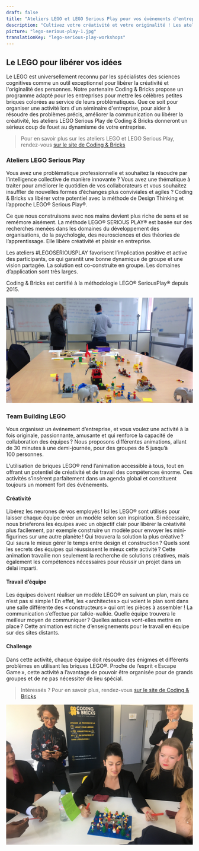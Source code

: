 ```yaml
---
draft: false
title: "Ateliers LEGO et LEGO Serious Play pour vos événements d'entreprise"
description: "Cultivez votre créativité et votre originalité ! Les ateliers LEGO et LEGO Serious Play de notre partenaire Coding & Bricks vont libérer vos idées."
picture: "lego-serious-play-1.jpg"
translationKey: "lego-serious-play-workshops"
---
```


## Le LEGO pour libérer vos idées

Le LEGO est universellement reconnu par les spécialistes des sciences cognitives comme un outil exceptionnel pour libérer la créativité et l'originalité des personnes. Notre partenaire Coding & Bricks propose un programme adapté pour les entreprises pour mettre les célèbres petites briques colorées au service de leurs problématiques. Que ce soit pour organiser une activité lors d'un séminaire d'entreprise, pour aider à résoudre des problèmes précis, améliorer la communication ou libérer la créativité, les ateliers LEGO Serious Play de Coding & Bricks donneront un sérieux coup de fouet au dynamisme de votre entreprise.

> Pour en savoir plus sur les ateliers LEGO et LEGO Serious Play, rendez-vous [sur le site de Coding & Bricks](https://www.codingandbricks.com)

### Ateliers LEGO Serious Play

Vous avez une problématique professionnelle et souhaitez la résoudre par l’intelligence collective de manière innovante ? Vous avez une thématique à traiter pour améliorer le quotidien de vos collaborateurs et vous souhaitez insuffler de nouvelles formes d’échanges plus conviviales et agiles ? Coding & Bricks va libérer votre potentiel avec la méthode de Design Thinking et l’approche LEGO® Serious Play®.

Ce que nous construisons avec nos mains devient plus riche de sens et se remémore aisément. La méthode LEGO® SERIOUS PLAY® est basée sur des recherches menées dans les domaines du développement des organisations, de la psychologie, des neurosciences et des théories de l’apprentissage. Elle libère créativité et plaisir en entreprise. 

Les ateliers #LEGOSERIOUSPLAY favorisent l’implication positive et active des participants, ce qui garantit une bonne dynamique de groupe et une vision partagée. La solution est co-construite en groupe. Les domaines d’application sont très larges.

Coding & Bricks est certifié à la méthodologie LEGO® SeriousPlay® depuis 2015.

![Atelier LEGO Serious Play](lego-serious-play-2.jpg)

### Team Building LEGO 

Vous organisez un événement d’entreprise, et vous voulez une activité à la fois originale, passionnante, amusante et qui renforce la capacité de collaboration des équipes ? Nous proposons différentes animations, allant de 30 minutes à une demi-journée, pour des groupes de 5 jusqu’à 100 personnes. 

L’utilisation de briques LEGO® rend l’animation accessible à tous, tout en offrant un potentiel de créativité et de travail des compétences énorme. Ces activités s’insèrent parfaitement dans un agenda global et constituent toujours un moment fort des événements.

#### Créativité

Libérez les neurones de vos employés ! Ici les LEGO® sont utilisés pour laisser chaque équipe créer un modèle selon son inspiration. Si nécessaire, nous brieferons les équipes avec un objectif clair pour libérer la créativité plus facilement, par exemple construire un modèle pour envoyer les mini-figurines sur une autre planète ! Qui trouvera la solution la plus créative ? Qui saura le mieux gérer le temps entre design et construction ? Quels sont les secrets des équipes qui réussissent le mieux cette activité ? Cette animation travaille non seulement la recherche de solutions créatives, mais également les compétences nécessaires pour réussir un projet dans un délai imparti.

#### Travail d’équipe

Les équipes doivent réaliser un modèle LEGO® en suivant un plan, mais ce n’est pas si simple ! En effet, les « architectes » qui voient le plan sont dans une salle différente des « constructeurs » qui ont les pièces à assembler ! La communication s’effectue par talkie-walkie. Quelle équipe trouvera le meilleur moyen de communiquer ? Quelles astuces vont-elles mettre en place ? Cette animation est riche d’enseignements pour le travail en équipe sur des sites distants.

#### Challenge

Dans cette activité, chaque équipe doit résoudre des énigmes et différents problèmes en utilisant les briques LEGO®. Proche de l’esprit « Escape Game », cette activité a l’avantage de pouvoir être organisée pour de grands groupes et de ne pas nécessiter de lieu spécial.

> Intéressés ? Pour en savoir plus, rendez-vous [sur le site de Coding & Bricks](https://www.codingandbricks.com)

![Atelier LEGO Serious Play](lego-serious-play-3.jpg)
